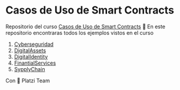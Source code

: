# Casos de Uso de Smart Contracts
Repositorio del curso [Casos de Uso de Smart Contracts]() 💚 
En este repositorio encontraras todos los ejemplos vistos en el curso 

1. [Cyberseguridad](https://github.com/platzi/usos-smart-contract/tree/main/Cyberseguridad)
2. [DigitalAssets](https://github.com/platzi/usos-smart-contract/tree/main/DigitalAssets)
3. [DigitalIdentity](https://github.com/platzi/usos-smart-contract/tree/main/DigitalIdentity)
4. [FinantialServices](https://github.com/platzi/usos-smart-contract/tree/main/FinantialServices)
5. [SypplyChain](https://github.com/platzi/usos-smart-contract/tree/main/SypplyChain)

Con 💚 Platzi Team

